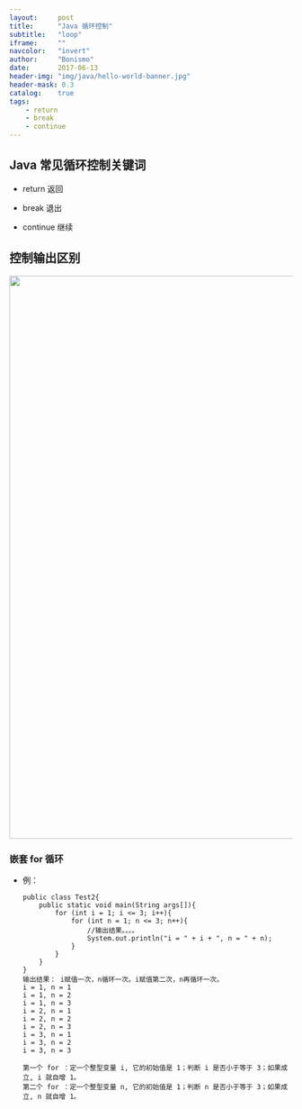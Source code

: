 ```yaml
---
layout:     post
title:      "Java 循环控制"
subtitle:   "loop"
iframe:     ""
navcolor:   "invert"
author:     "Bonismo"
date:       2017-06-13
header-img: "img/java/hello-world-banner.jpg"
header-mask: 0.3
catalog:    true
tags:
    - return
    - break
    - continue
---
```


## Java 常见循环控制关键词

- return 返回

- break 退出

- continue 继续

## 控制输出区别


<div>
    <img src="https://github.com/StayHungryStayFoolish/stayhungrystayfoolish.github.io/blob/master/img/java/loop.png?raw=true" height="1000" width="1300" />
</div>


### 嵌套 for 循环

- 例：

      public class Test2{
          public static void main(String args[]){
              for (int i = 1; i <= 3; i++){
                  for (int n = 1; n <= 3; n++){
                      //输出结果。。。。
                      System.out.println("i = " + i + ", n = " + n);
                  }
              }
          }
      }
      输出结果： i赋值一次，n循环一次。i赋值第二次，n再循环一次。
      i = 1, n = 1
      i = 1, n = 2
      i = 1, n = 3
      i = 2, n = 1
      i = 2, n = 2
      i = 2, n = 3
      i = 3, n = 1
      i = 3, n = 2
      i = 3, n = 3

      第一个 for ：定一个整型变量 i, 它的初始值是 1；判断 i 是否小于等于 3；如果成立, i 就自增 1。
      第二个 for ：定一个整型变量 n, 它的初始值是 1；判断 n 是否小于等于 3；如果成立, n 就自增 1。



